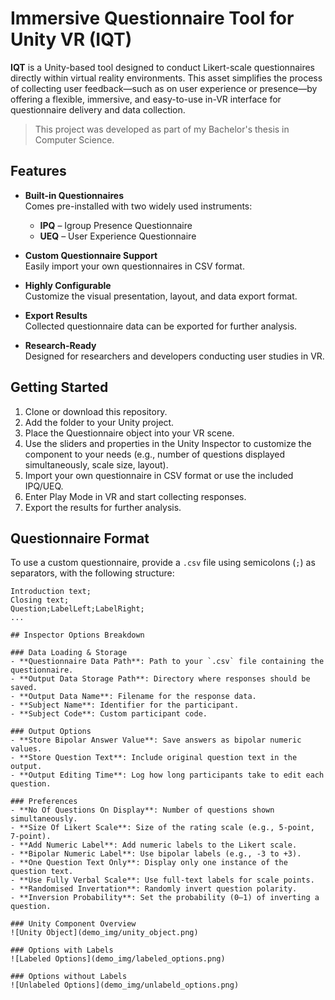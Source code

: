 # Immersive Questionnaire Tool for Unity VR (IQT)

**IQT** is a Unity-based tool designed to conduct Likert-scale questionnaires directly within virtual reality environments. This asset simplifies the process of collecting user feedback—such as on user experience or presence—by offering a flexible, immersive, and easy-to-use in-VR interface for questionnaire delivery and data collection.

> This project was developed as part of my Bachelor's thesis in Computer Science.

## Features

- **Built-in Questionnaires**  
  Comes pre-installed with two widely used instruments:  
  - **IPQ** – Igroup Presence Questionnaire  
  - **UEQ** – User Experience Questionnaire

- **Custom Questionnaire Support**  
  Easily import your own questionnaires in CSV format.

- **Highly Configurable**  
  Customize the visual presentation, layout, and data export format.

- **Export Results**  
  Collected questionnaire data can be exported for further analysis.

- **Research-Ready**  
  Designed for researchers and developers conducting user studies in VR.


## Getting Started


1.	Clone or download this repository.
2.	Add the folder to your Unity project.
3.	Place the Questionnaire object into your VR scene.
4.	Use the sliders and properties in the Unity Inspector to customize the component to your needs
(e.g., number of questions displayed simultaneously, scale size, layout).
5.	Import your own questionnaire in CSV format or use the included IPQ/UEQ.
6.	Enter Play Mode in VR and start collecting responses.
7.	Export the results for further analysis.

## Questionnaire Format

To use a custom questionnaire, provide a `.csv` file using semicolons (`;`) as separators, with the following structure:

```csv
Introduction text;
Closing text;
Question;LabelLeft;LabelRight;
...

## Inspector Options Breakdown

### Data Loading & Storage
- **Questionnaire Data Path**: Path to your `.csv` file containing the questionnaire.
- **Output Data Storage Path**: Directory where responses should be saved.
- **Output Data Name**: Filename for the response data.
- **Subject Name**: Identifier for the participant.
- **Subject Code**: Custom participant code.

### Output Options
- **Store Bipolar Answer Value**: Save answers as bipolar numeric values.
- **Store Question Text**: Include original question text in the output.
- **Output Editing Time**: Log how long participants take to edit each question.

### Preferences
- **No Of Questions On Display**: Number of questions shown simultaneously.
- **Size Of Likert Scale**: Size of the rating scale (e.g., 5-point, 7-point).
- **Add Numeric Label**: Add numeric labels to the Likert scale.
- **Bipolar Numeric Label**: Use bipolar labels (e.g., -3 to +3).
- **One Question Text Only**: Display only one instance of the question text.
- **Use Fully Verbal Scale**: Use full-text labels for scale points.
- **Randomised Invertation**: Randomly invert question polarity.
- **Inversion Probability**: Set the probability (0–1) of inverting a question.

### Unity Component Overview
![Unity Object](demo_img/unity_object.png)

### Options with Labels
![Labeled Options](demo_img/labeled_options.png)

### Options without Labels
![Unlabeled Options](demo_img/unlabeld_options.png)

